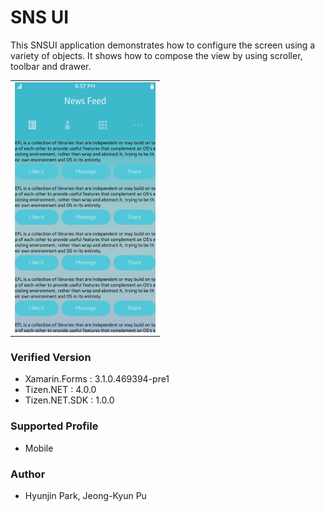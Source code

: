 # SNS UI

This SNSUI application demonstrates how to configure the screen using a variety of objects.
It shows how to compose the view by using scroller, toolbar and drawer.

<table>
<tr>
<td>
<center><img src='SNSUI.png' height=400></center>
</td>
</tr>
</table>

### Verified Version
* Xamarin.Forms : 3.1.0.469394-pre1
* Tizen.NET : 4.0.0
* Tizen.NET.SDK : 1.0.0


### Supported Profile
* Mobile

### Author
* Hyunjin Park, Jeong-Kyun Pu
